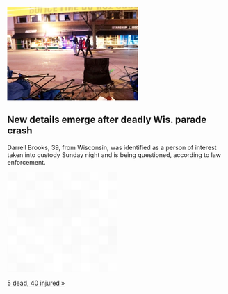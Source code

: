 
![New details emerge after deadly Wis. parade crash](./20211122175853.png)
## New details emerge after deadly Wis. parade crash

Darrell Brooks, 39, from Wisconsin, was identified as a person of interest taken into custody Sunday night and is being questioned, according to law enforcement.

![pic](../square_bg.png)

[5 dead, 40 injured »](https://www.yahoo.com/news/more-20-hurt-suv-drives-005807089.html)

